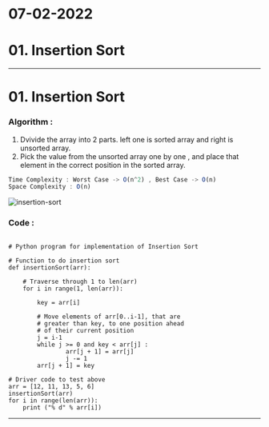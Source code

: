 # 07-02-2022

# 01. Insertion Sort

---
# 01. Insertion Sort

  ### Algorithm :
  1. Dvivide the array into 2 parts. left one is sorted array and right is unsorted array.
  2. Pick the value from the unsorted array one by one , and place that element in the correct position in the sorted array.
  ```js
  Time Complexity : Worst Case -> O(n^2) , Best Case -> O(n)
  Space Complexity : O(n)
  ```
  ![insertion-sort](https://media.geeksforgeeks.org/wp-content/uploads/insertionsort.png)
  ### Code :
  ```
  
  # Python program for implementation of Insertion Sort

  # Function to do insertion sort
  def insertionSort(arr):

      # Traverse through 1 to len(arr)
      for i in range(1, len(arr)):

          key = arr[i]

          # Move elements of arr[0..i-1], that are
          # greater than key, to one position ahead
          # of their current position
          j = i-1
          while j >= 0 and key < arr[j] :
                  arr[j + 1] = arr[j]
                  j -= 1
          arr[j + 1] = key
 
  # Driver code to test above
  arr = [12, 11, 13, 5, 6]
  insertionSort(arr)
  for i in range(len(arr)):
      print ("% d" % arr[i])
  ```
----
